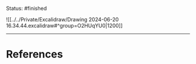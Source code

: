 Status: #finished 

![[../../Private/Excalidraw/Drawing 2024-06-20 16.34.44.excalidraw#^group=O2HUqYU0|1200]]




---
# References
